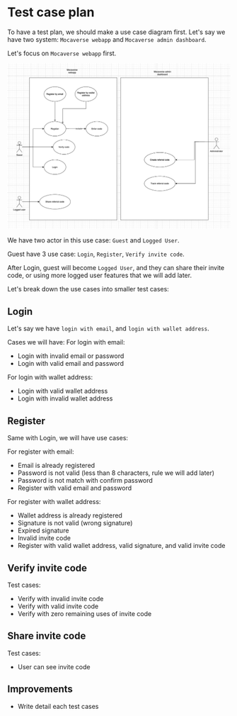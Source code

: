 # Test case plan

To have a test plan, we should make a use case diagram first. Let's say we have two system: `Mocaverse webapp` and `Mocaverse admin dashboard`. 

Let's focus on `Mocaverse webapp` first.

![alt text](./use-case-diagram.png)

We have two actor in this use case: `Guest` and `Logged User`.

Guest have 3 use case: `Login`, `Register`, `Verify invite code`.

After Login, guest will become `Logged User`, and they can share their invite code, or using more logged user features that we will add later.

Let's break down the use cases into smaller test cases:

## Login

Let's say we have `login with email`, and `login with wallet address`.

Cases we will have: 
For login with email:
- Login with invalid email or password
- Login with valid email and password

For login with wallet address:
- Login with valid wallet address
- Login with invalid wallet address


## Register

Same with Login, we will have use cases:

For register with email:
- Email is already registered
- Password is not valid (less than 8 characters, rule we will add later)
- Password is not match with confirm password
- Register with valid email and password

For register with wallet address:
- Wallet address is already registered
- Signature is not valid (wrong signature)
- Expired signature
- Invalid invite code
- Register with valid wallet address, valid signature, and valid invite code

## Verify invite code

Test cases:
- Verify with invalid invite code
- Verify with valid invite code
- Verify with zero remaining uses of invite code

## Share invite code

Test cases:
- User can see invite code

## Improvements

- Write detail each test cases
